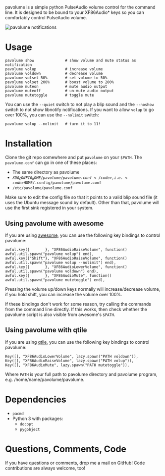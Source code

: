 pavolume is a simple python PulseAudio volume control for the command line. It is designed to be bound to your XF86Audio* keys so you can comfortably control PulseAudio volume.

![pavolume notifications](http://i.imgur.com/SnVxL.png)

# Usage

	pavolume show              # show volume and mute status as notification
	pavolume volup             # increase volume
	pavolume voldown           # decrease volume
	pavolume volset 50%        # set volume to 50%
	pavolume volset 200%       # boost volume to 200%
	pavolume muteon            # mute audio output
	pavolume muteoff           # un-mute audio output
	pavolume mutetoggle        # toggle mute


You can use the <code>--quiet</code> switch to not play a blip sound and the <code>--noshow</code> switch to not show libnotify notifications. If you want to allow <code>volup</code> to go over 100%, you can use the <code>--nolimit</code> switch:

	pavolume volup --nolimit   # turn it to 11!

# Installation
Clone the git repo somewhere and put <code>pavolume</code> on your <code>$PATH</code>. The <code>pavolume.conf</code> can go in one of these places:

* The same directory as pavolume
* <code>$XDG_CONFIG_HOME/pavolume/pavolume.conf</code>, i.e. <code>$HOME/.config/pavolume/pavolume.conf</code>
* <code>/etc/pavolume/pavolume.conf</code>

Make sure to edit the config file so that it points to a valid blip sound file (it uses the Ubuntu message sound by default). Other than that, pavolume will use the first sink registered in your system.


## Using pavolume with awesome
If you are using [awesome](http://awesome.naquadah.org/), you can use the following key bindings to control pavolume:

	awful.key({       }, "XF86AudioRaiseVolume", function() awful.util.spawn("pavolume volup") end),
	awful.key({"Shift"}, "XF86AudioRaiseVolume", function() awful.util.spawn("pavolume volup --nolimit") end),
	awful.key({       }, "XF86AudioLowerVolume", function() awful.util.spawn("pavolume voldown") end),
	awful.key({       }, "XF86AudioMute", function() awful.util.spawn("pavolume mutetoggle") end),

Pressing the volume up/down keys normally will increase/decrease volume, if you hold shift, you can increase the volume over 100%.

If these bindings don't work for some reason, try calling the commands from the command line directly. If this works, then check whether the pavolume script is also visible from awesome's <code>$PATH</code>.

## Using pavolume with qtile
If you are using [qtile](http://www.qtile.org/), you can use the following key bindings to control pavolume:

    Key([], "XF86AudioLowerVolume", lazy.spawn("PATH voldown")),
    Key([], "XF86AudioRaiseVolume", lazy.spawn("PATH volup")),
    Key([], "XF86AudioMute", lazy.spawn("PATH mutetoggle")),

Where <code>PATH</code> is your full path to pavolume directory and pavolume program, e.g. /home/name/pavolume/pavolume.

# Dependencies

* <code>pacmd</code>
* Python 3 with packages:
	* <code>docopt</code>
	* <code>pygobject</code>

# Questions, Comments, Code
If you have questions or comments, drop me a mail on GitHub! Code contributions are always welcome, too!

